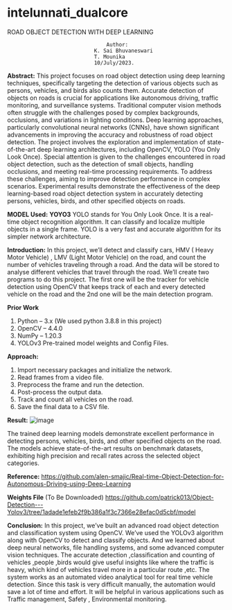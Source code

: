 # intelunnati_dualcore
 ROAD OBJECT DETECTION WITH DEEP LEARNING

									Author:
								K. Sai Bhuvaneswari 
								T. Mounika  
								10/July/2023.

**Abstract:**
This project focuses on road object detection using deep learning techniques, specifically targeting the detection of various objects such as persons, vehicles, and birds also counts them. Accurate detection of objects on roads is crucial for applications like autonomous driving, traffic monitoring, and surveillance systems. 
Traditional computer vision methods often struggle with the challenges posed by complex backgrounds, occlusions, and variations in lighting conditions. Deep learning approaches, particularly convolutional neural networks (CNNs), have shown significant advancements in improving the accuracy and robustness of road object detection.
The project involves the exploration and implementation of state-of-the-art deep learning architectures, including OpenCV, YOLO (You Only Look Once). 
Special attention is given to the challenges encountered in road object detection, such as the detection of small objects, handling occlusions, and meeting real-time processing requirements. To address these challenges, aiming to improve detection performance in complex scenarios.
Experimental results demonstrate the effectiveness of the deep learning-based road object detection system in accurately detecting persons, vehicles, birds, and other specified objects on roads. 

**MODEL Used:**
**YOYO3** 
YOLO stands for You Only Look Once. It is a real-time object recognition algorithm. It can classify and localize multiple objects in a single frame. YOLO is a very fast and accurate algorithm for its simpler network architecture.

**Introduction:**
In this project, we’ll detect and classify cars, HMV ( Heavy Motor Vehicle) , LMV (Light Motor Vehicle) on the road, and count the number of vehicles traveling through a road. And the data will be stored to analyse different vehicles that travel through the road.
We’ll create two programs to do this project. The first one will be the tracker for vehicle detection using OpenCV that keeps track of each and every detected vehicle on the road and the 2nd one will be the main detection program.
 

**Prior Work**
1. Python – 3.x (We used python 3.8.8 in this project)
2. OpenCV – 4.4.0
3. NumPy – 1.20.3
4. YOLOv3 Pre-trained model weights and Config Files.

**Approach:**
1.	Import necessary packages and initialize the network.
2.	Read frames from a video file.
3.	Preprocess the frame and run the detection.
4.	Post-process the output data.
5.	Track and count all vehicles on the road.
6.	Save the final data to a CSV file.

**Result:**
![image](https://github.com/20N31A6629/intelunnati_dualcore/assets/75978364/676bd659-f1d7-48ac-a38c-ebf5b7138087)

The trained deep learning models demonstrate excellent performance in detecting persons, vehicles, birds, and other specified objects on the road. The models achieve state-of-the-art results on benchmark datasets, exhibiting high precision and recall rates across the selected object categories.

 **Reference:**
https://github.com/alen-smajic/Real-time-Object-Detection-for-Autonomous-Driving-using-Deep-Learning

**Weights File** (To Be Downloaded)
https://github.com/patrick013/Object-Detection---Yolov3/tree/1adade1efeb2f9b386a1f3c7366e28efac0d5cbf/model

**Conclusion:**
In this project, we’ve built an advanced road object detection and classification system using OpenCV. We’ve used the YOLOv3 algorithm along with OpenCV to detect and classify objects. And we learned about deep neural networks, file handling systems, and some advanced computer vision techniques. The accurate detection ,classification and counting of vehicles ,people ,birds would give useful insights like where the traffic is heavy, which kind of vehicles travel more in a particular route ,etc. The system works as an automated video analytical tool for real time vehicle detection.  Since this task is very difficult manually, the automation would save a lot of time and effort. It will be helpful in various applications such as Traffic management, Safety , Environmental monitoring.



